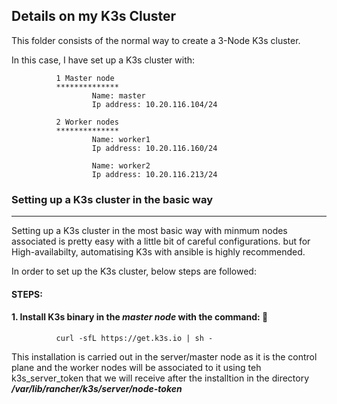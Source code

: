 ## Details on my K3s Cluster

This folder consists of the normal way to create a 3-Node K3s cluster.

In this case, I have set up a K3s cluster with:
    
              1 Master node
              **************
                      Name: master
                      Ip address: 10.20.116.104/24
              
              2 Worker nodes
              **************
                      Name: worker1
                      Ip address: 10.20.116.160/24
                      
                      Name: worker2
                      Ip address: 10.20.116.213/24
                      


### Setting up a K3s cluster in the basic way
----------------------------------------------

Setting up a K3s cluster in the most basic way with minmum nodes associated  is pretty easy with a little bit of careful configurations. but for High-availabilty, automatising K3s with ansible is highly recommended.

In order to set up the K3s cluster, below steps are followed:

#### STEPS:


#### 1. Install K3s binary in the ***master node*** with the command:  :tada:

              curl -sfL https://get.k3s.io | sh -
 This installation is carried out in the server/master node as it is the control plane and the worker nodes will be associated to it using teh k3s_server_token that we will receive after the installtion in the directory ***/var/lib/rancher/k3s/server/node-token***
